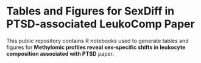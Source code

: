 # Tables and Figures for SexDiff in PTSD-associated LeukoComp Paper

This public repository contains R notebooks used to generate tables and figures for **Methylomic profiles reveal sex-specific shifts in leukocyte composition associated with PTSD** paper.  

